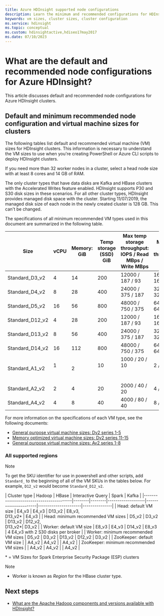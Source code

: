 ```yaml
---
title: Azure HDInsight supported node configurations
description: Learn the minimum and recommended configurations for HDInsight cluster nodes.
keywords: vm sizes, cluster sizes, cluster configuration
ms.service: hdinsight
ms.topic: conceptual
ms.custom: hdinsightactive,hdiseo17may2017
ms.date: 07/10/2023
---
```


# What are the default and recommended node configurations for Azure HDInsight?

This article discusses default and recommended node configurations for Azure HDInsight clusters.

## Default and minimum recommended node configuration and virtual machine sizes for clusters

The following tables list default and recommended virtual machine (VM) sizes for HDInsight clusters.  This information is necessary to understand the VM sizes to use when you're creating PowerShell or Azure CLI scripts to deploy HDInsight clusters.

If you need more than 32 worker nodes in a cluster, select a head node size with at least 8 cores and 14 GB of RAM.

The only cluster types that have data disks are Kafka and HBase clusters with the Accelerated Writes feature enabled. HDInsight supports P30 and S30 disk sizes in these scenarios. For all other cluster types, HDInsight provides managed disk space with the cluster. Starting 11/07/2019, the managed disk size of each node in the newly created cluster is 128 GB. This can't be changed.

The specifications of all minimum recommended VM types used in this document are summarized in the following table.

| Size              | vCPU | Memory: GiB | Temp storage (SSD) GiB | Max temp storage throughput: IOPS / Read MBps / Write MBps | Max data disks / throughput: IOPS | Max NICs / Expected network bandwidth (Mbps) |
|-------------------|-----------|-------------|----------------|----------------------------------------------------------|-----------------------------------|------------------------------|
| Standard_D3_v2 | 4    | 14          | 200                    | 12000 / 187 / 93                                           | 16             / 16x500           | 4 / 3000                                       |
| Standard_D4_v2 | 8    | 28          | 400                    | 24000 / 375 / 187                                          | 32            / 32x500           | 8 / 6000                                       |
| Standard_D5_v2 | 16   | 56          | 800                    | 48000 / 750 / 375                                          | 64             / 64x500           | 8 / 12000                                    |
| Standard_D12_v2   | 4         | 28          | 200            | 12000 / 187 / 93                                         | 16 / 16x500                         | 4 / 3000                     |
| Standard_D13_v2   | 8         | 56          | 400            | 24000 / 375 / 187                                        | 32 / 32x500                       | 8 / 6000                     |
| Standard_D14_v2   | 16        | 112         | 800            | 48000 / 750 / 375                                        | 64 / 64x500                       | 8 / 12000          |
| Standard_A1_v2  | 1         | 2           | 10             | 1000 / 20 / 10                                           | 2 / 2x500               | 2 / 250                 |
| Standard_A2_v2  | 2         | 4           | 20             | 2000 / 40 / 20                                           | 4 / 4x500               | 2 / 500                 |
| Standard_A4_v2  | 4         | 8           | 40             | 4000 / 80 / 40                                           | 8 / 8x500               | 4 / 1000                     |

For more information on the specifications of each VM type, see the following documents:

* [General purpose virtual machine sizes: Dv2 series 1-5](../virtual-machines/dv2-dsv2-series.md)
* [Memory optimized virtual machine sizes: Dv2 series 11-15](../virtual-machines/dv2-dsv2-series-memory.md)
* [General purpose virtual machine sizes: Av2 series 1-8](../virtual-machines/av2-series.md)

### All supported regions

> [!Note]
> To get the SKU identifier for use in powershell and other scripts, add `Standard_` to the beginning of all of the VM SKUs in the tables below. For example, `D12_v2` would become `Standard_D12_v2`.

| Cluster type                            | Hadoop | HBase  | Interactive Query | Spark                | Kafka                                |
|-----------------------------------------|--------|--------|-------------------|----------------------|----------------------|---------------|
| Head: default VM size                   | E4_v3 | E4_v3 | D13_v2              |  E8_v3, <br/>D13_v2* | E4_v3                                |
| Head: minimum recommended VM sizes      | D5_v2  | D3_v2  | D13_v2            |  D12_v2, <br/>D13_v2*| D3_v2                                |
| Worker: default VM size                 | E8_v3  | E4_v3  | D14_v2            |  E8_v3               | 4 E4_v3 with 2 S30 disks per broker  | 
| Worker: minimum recommended VM sizes    | D5_v2  | D3_v2  | D13_v2            |  D12_v2              | D3_v2                                |
| ZooKeeper: default VM size              |        | A4_v2  | A4_v2             |                      | A4_v2                                |
| ZooKeeper: minimum recommended VM sizes |        | A4_v2  | A4_v2             |                      | A4_v2                                |

\* = VM Sizes for Spark Enterprise Security Package (ESP) clusters

> [!NOTE]
> - Worker is known as *Region* for the HBase cluster type.

## Next steps

* [What are the Apache Hadoop components and versions available with HDInsight?](hdinsight-component-versioning.md)
